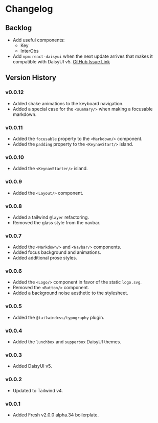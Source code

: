 # Changelog

## Backlog

- Add useful components:
  - Key
  - InterObs
- Add `npm:react-daisyui` when the next update arrives that makes it compatible
  with DaisyUI v5.
  [GitHub Issue Link](https://github.com/daisyui/react-daisyui/issues/470)

## Version History

### v0.0.12

- Added shake animations to the keyboard navigation.
- Added a special case for the `<summary/>` when making a focusable markdown.

### v0.0.11

- Added the `focusable` property to the `<Markdown/>` component.
- Added the `padding` property to the `<KeynavStart/>` island.

### v0.0.10

- Added the `<KeynavStarter/>` island.

### v0.0.9

- Added the `<Layout/>` component.

### v0.0.8

- Added a tailwind `@layer` refactoring.
- Removed the glass style from the navbar.

### v0.0.7

- Added the `<Markdown/>` and `<Navbar/>` components.
- Added focus background and animations.
- Added additional prose styles.

### v0.0.6

- Added the `<Logo/>` component in favor of the static `logo.svg`.
- Removed the `<Button/>` component.
- Added a background noise aesthetic to the stylesheet.

### v0.0.5

- Added the `@tailwindcss/typography` plugin.

### v0.0.4

- Added the `lunchbox` and `supperbox` DaisyUI themes.

### v0.0.3

- Added DaisyUI v5.

### v0.0.2

- Updated to Tailwind v4.

### v0.0.1

- Added Fresh v2.0.0 alpha.34 boilerplate.
